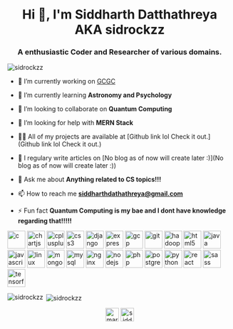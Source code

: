 <h1 align="center">Hi 👋, I'm Siddharth Datthathreya AKA sidrockzz</h1>
<h3 align="center">A enthusiastic Coder and Researcher of various domains.</h3>

<p align="left"> <img src="https://komarev.com/ghpvc/?username=sidrockzz" alt="sidrockzz" /> </p>

- 🔭 I’m currently working on [GCGC](https://github.com/sidrockzz/Admin)

- 🌱 I’m currently learning **Astronomy and Psychology**

- 👯 I’m looking to collaborate on **Quantum Computing**

- 🤝 I’m looking for help with **MERN Stack**

- 👨‍💻 All of my projects are available at [Github link lol Check it out.](Github link lol Check it out.)

- 📝 I regulary write articles on [No blog as of now will create later :)](No blog as of now will create later :))

- 💬 Ask me about **Anything related to CS topics!!!**

- 📫 How to reach me **siddharthdathathreya@gmail.com**

- ⚡ Fun fact **Quantum Computing is my bae and I dont have knowledge regarding that!!!!!**

<p align="left"><img src="https://devicons.github.io/devicon/devicon.git/icons/c/c-original.svg" alt="c" width="40" height="40"/> <img src="https://www.chartjs.org/media/logo-title.svg" alt="chartjs" width="40" height="40"/> <img src="https://devicons.github.io/devicon/devicon.git/icons/cplusplus/cplusplus-original.svg" alt="cplusplus" width="40" height="40"/> <img src="https://devicons.github.io/devicon/devicon.git/icons/css3/css3-original-wordmark.svg" alt="css3" width="40" height="40"/> <img src="https://devicons.github.io/devicon/devicon.git/icons/django/django-original.svg" alt="django" width="40" height="40"/> <img src="https://devicons.github.io/devicon/devicon.git/icons/express/express-original-wordmark.svg" alt="express" width="40" height="40"/> <img src="https://www.vectorlogo.zone/logos/google_cloud/google_cloud-icon.svg" alt="gcp" width="40" height="40"/> <img src="https://www.vectorlogo.zone/logos/git-scm/git-scm-icon.svg" alt="git" width="40" height="40"/> <img src="https://www.vectorlogo.zone/logos/apache_hadoop/apache_hadoop-icon.svg" alt="hadoop" width="40" height="40"/> <img src="https://devicons.github.io/devicon/devicon.git/icons/html5/html5-original-wordmark.svg" alt="html5" width="40" height="40"/> <img src="https://devicons.github.io/devicon/devicon.git/icons/java/java-original-wordmark.svg" alt="java" width="40" height="40"/> <img src="https://devicons.github.io/devicon/devicon.git/icons/javascript/javascript-original.svg" alt="javascript" width="40" height="40"/> <img src="https://devicons.github.io/devicon/devicon.git/icons/linux/linux-original.svg" alt="linux" width="40" height="40"/> <img src="https://devicons.github.io/devicon/devicon.git/icons/mongodb/mongodb-original-wordmark.svg" alt="mongodb" width="40" height="40"/> <img src="https://devicons.github.io/devicon/devicon.git/icons/mysql/mysql-original-wordmark.svg" alt="mysql" width="40" height="40"/> <img src="https://devicons.github.io/devicon/devicon.git/icons/nginx/nginx-original.svg" alt="nginx" width="40" height="40"/> <img src="https://devicons.github.io/devicon/devicon.git/icons/nodejs/nodejs-original-wordmark.svg" alt="nodejs" width="40" height="40"/> <img src="https://devicons.github.io/devicon/devicon.git/icons/php/php-original.svg" alt="php" width="40" height="40"/> <img src="https://devicons.github.io/devicon/devicon.git/icons/postgresql/postgresql-original-wordmark.svg" alt="postgresql" width="40" height="40"/> <img src="https://devicons.github.io/devicon/devicon.git/icons/python/python-original.svg" alt="python" width="40" height="40"/> <img src="https://devicons.github.io/devicon/devicon.git/icons/react/react-original-wordmark.svg" alt="react" width="40" height="40"/> <img src="https://devicons.github.io/devicon/devicon.git/icons/sass/sass-original.svg" alt="sass" width="40" height="40"/> <img src="https://www.vectorlogo.zone/logos/tensorflow/tensorflow-icon.svg" alt="tensorflow" width="40" height="40"/></p><p><img align="left" src="https://github-readme-stats.vercel.app/api/top-langs/?username=sidrockzz&layout=compact&hide=html" alt="sidrockzz" /></p>

<p>&nbsp;<img align="center" src="https://github-readme-stats.vercel.app/api?username=sidrockzz&show_icons=true" alt="sidrockzz" /></p>

<p align="center">
<a href="https://twitter.com/marshtomp1999" target="blank"><img align="center" src="https://cdn.jsdelivr.net/npm/simple-icons@3.0.1/icons/twitter.svg" alt="marshtomp1999" height="30" width="30" /></a>
<a href="https://linkedin.com/in/siddharthdatthathreya" target="blank"><img align="center" src="https://cdn.jsdelivr.net/npm/simple-icons@3.0.1/icons/linkedin.svg" alt="siddharthdatthathreya" height="30" width="30" /></a>
</p>

